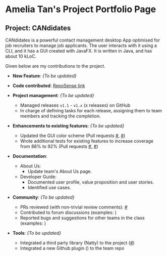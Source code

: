 # Amelia Tan's Project Portfolio Page

## Project: CANdidates

CANdidates is a powerful contact management desktop App optimised for job recruiters to manage job applicants.
The user interacts with it using a CLI, and it has a GUI created with JavaFX. It is written in Java, and has about 10 kLoC.

Given below are my contributions to the project.

* **New Feature**: _{To be updated}_

* **Code contributed**: [RepoSense link](https://nus-cs2103-ay2021s1.github.io/tp-dashboard/#search=ameliatjy&sort=groupTitle&sortWithin=title&since=2020-08-14&timeframe=commit&mergegroup=&groupSelect=groupByAuthors&breakdown=false&tabOpen=false)

* **Project management**: _{To be updated}_
  * Managed releases `v1.1` - `v1.x` (x releases) on GitHub
  * In charge of defining tasks for each release, assigning them to team members and tracking the completion.

* **Enhancements to existing features**: _{To be updated}_
  * Updated the GUI color scheme (Pull requests [\#](), [\#]())
  * Wrote additional tests for existing features to increase coverage from 88% to 92% (Pull requests [\#](), [\#]())

* **Documentation**:
  * About Us:
    * Update team's About Us page.
  * Developer Guide:
    * Documented user profile, value proposition and user stories.
    * Identified use cases.

* **Community**: _{To be updated}_
  * PRs reviewed (with non-trivial review comments): [\#]()
  * Contributed to forum discussions (examples: []())
  * Reported bugs and suggestions for other teams in the class (examples: []())

* **Tools**: _{To be updated}_
  * Integrated a third party library (Natty) to the project ([\#]())
  * Integrated a new Github plugin () to the team repo

